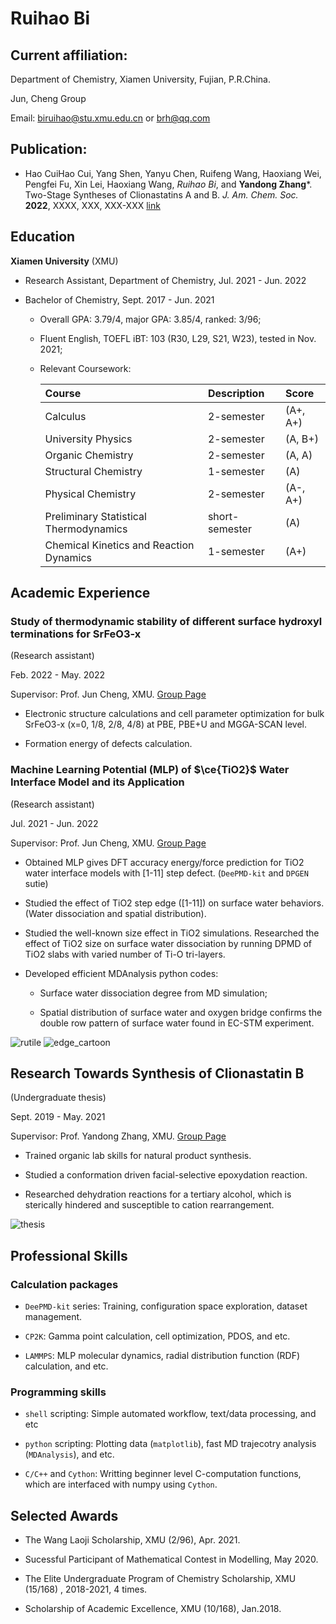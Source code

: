 # Ruihao Bi

## Current affiliation:

Department of Chemistry, Xiamen University, Fujian, P.R.China.

Jun, Cheng Group

Email: [biruihao@stu.xmu.edu.cn](mailto:biruihao@stu.xmu.edu.cn) or [brh@qq.com](mailto:brh6@qq.com) 

## Publication:

- Hao CuiHao Cui, Yang Shen, Yanyu Chen, Ruifeng Wang, Haoxiang Wei, Pengfei Fu, Xin Lei, Haoxiang Wang, *Ruihao Bi*, and **Yandong Zhang**\*. Two-Stage Syntheses of Clionastatins A and B. *J. Am. Chem. Soc.* **2022**, XXXX, XXX, XXX-XXX [link](https://pubs.acs.org/doi/10.1021/jacs.2c03872)

## Education

**Xiamen University** (XMU)

- Research Assistant, Department of Chemistry, Jul. 2021 - Jun. 2022

- Bachelor of Chemistry, Sept. 2017 - Jun. 2021

  - Overall GPA: 3.79/4, major GPA: 3.85/4, ranked: 3/96;

  - Fluent English, TOEFL iBT: 103 (R30, L29, S21, W23), tested in Nov. 2021; 

  - Relevant Coursework: 
    
    | Course | Description | Score |
    | :--- | :--- | :--- |
    | Calculus |  2-semester| (A+, A+) |
    | University Physics |  2-semester| (A, B+) |
    | Organic Chemistry |  2-semester| (A, A) |
    | Structural Chemistry | 1-semester | (A) |
    | Physical Chemistry |  2-semester| (A-, A+) |
    | Preliminary Statistical Thermodynamics |  short-semester| (A) |
    | Chemical Kinetics and Reaction Dynamics |  1-semester| (A+) |

## Academic Experience

### Study of thermodynamic stability of different surface hydroxyl terminations for SrFeO3-x

(Research assistant) 

Feb. 2022 - May. 2022

Supervisor: Prof. Jun Cheng, XMU. [Group Page](https://chengjun.xmu.edu.cn/)

- Electronic structure calculations and cell parameter optimization for bulk SrFeO3-x (x=0, 1/8, 2/8, 4/8) at PBE, PBE+U and MGGA-SCAN level.

- Formation energy of defects calculation.

### Machine Learning Potential (MLP) of $\ce{TiO2}$ Water Interface Model and its Application

(Research assistant) 

Jul. 2021 - Jun. 2022

Supervisor: Prof. Jun Cheng, XMU. [Group Page](https://chengjun.xmu.edu.cn/)

- Obtained MLP gives DFT accuracy energy/force prediction for TiO2 water interface models with \[1-11\] step defect. (`DeePMD-kit` and `DPGEN` sutie)

- Studied the effect of TiO2 step edge (\[1-11\]) on surface water behaviors. (Water dissociation and spatial distribution).

- Studied the well-known size effect in TiO2 simulations. Researched the effect of TiO2 size on surface water dissociation by running DPMD of TiO2 slabs with varied number of Ti-O tri-layers.

- Developed efficient MDAnalysis python codes:
  
  - Surface water dissociation degree from MD simulation;

  - Spatial distribution of surface water and oxygen bridge confirms the double row pattern of surface water found in EC-STM experiment.


![rutile](https://github.com/ruihao69/brh-cv/blob/master/MD-CV/_assets/brh_cv/rutile.png)
![edge_cartoon](https://github.com/ruihao69/brh-cv/blob/master/MD-CV/_assets/brh_cv/top_view-post.png)

## Research Towards Synthesis of Clionastatin B

(Undergraduate thesis) 

Sept. 2019 - May. 2021

Supervisor: Prof. Yandong Zhang, XMU. [Group Page](https://zhanglab.xmu.edu.cn/)

- Trained organic lab skills for natural product synthesis.

- Studied a conformation driven facial-selective epoxydation reaction.

- Researched dehydration reactions for a tertiary alcohol, which is sterically hindered and susceptible to cation rearrangement.

![thesis](https://github.com/ruihao69/brh-cv/blob/master/MD-CV/_assets/brh_cv/thesis.jpg)


## Professional Skills

### Calculation packages

- `DeePMD-kit` series: Training, configuration space exploration, dataset management.

- `CP2K`: Gamma point calculation, cell optimization, PDOS, and etc.

- `LAMMPS`: MLP molecular dynamics, radial distribution function (RDF) calculation, and etc.

### Programming skills

- `shell` scripting: Simple automated workflow, text/data processing, and etc

- `python` scripting: Plotting data (`matplotlib`), fast MD trajecotry analysis (`MDAnalysis`), and etc.

- `C/C++` and `Cython`: Writting beginner level C-computation functions, which are interfaced with numpy using `Cython`.

## Selected Awards

- The Wang Laoji Scholarship, XMU (2/96), Apr. 2021.

- Sucessful Participant of Mathematical Contest in Modelling, May 2020.

- The Elite Undergraduate Program of Chemistry Scholarship, XMU (15/168) , 2018-2021, 4 times.

- Scholarship of Academic Excellence, XMU (10/168), Jan.2018. 

